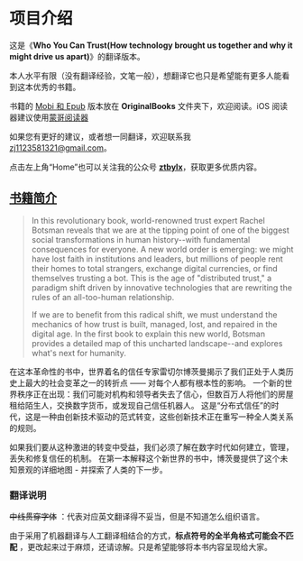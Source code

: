 # 项目介绍

这是《**Who You Can Trust(How technology brought us together and why it might drive us apart)**》的翻译版本。

本人水平有限（没有翻译经验，文笔一般），想翻译它也只是希望能有更多人能看到这本优秀的书籍。

书籍的 [Mobi 和 Epub](http://t.cn/EVcTA41) 版本放在 **OriginalBooks** 文件夹下，欢迎阅读。iOS 阅读器建议使用[蒙哥阅读器](http://t.cn/EVcTuuR)

如果您有更好的建议，或者想一同翻译，欢迎联系我 zj1123581321@gmail.com。

点击左上角“Home”也可以关注我的公众号 **[ztbylx](http://markdown.lixingzhang.site/markdown/20190216/8tbVftvAfXlg.png?imageslim)**，获取更多优质内容。

## [书籍简介](https://book.douban.com/subject/27162890/) 

> In this revolutionary book, world-renowned trust expert Rachel Botsman reveals that we are at the tipping point of one of the biggest social transformations in human history--with fundamental consequences for everyone. A new world order is emerging: we might have lost faith in institutions and leaders, but millions of people rent their homes to total strangers, exchange digital currencies, or find themselves trusting a bot. This is the age of "distributed trust," a paradigm shift driven by innovative technologies that are rewriting the rules of an all-too-human relationship.
>
>If we are to benefit from this radical shift, we must understand the mechanics of how trust is built, managed, lost, and repaired in the digital age. In the first book to explain this new world, Botsman provides a detailed map of this uncharted landscape--and explores what's next for humanity.

在这本革命性的书中，世界着名的信任专家雷切尔博茨曼揭示了我们正处于人类历史上最大的社会变革之一的转折点 —— 对每个人都有根本性的影响。 一个新的世界秩序正在出现：我们可能对机构和领导者失去了信心，但数百万人将他们的房屋租给陌生人，交换数字货币，或发现自己信任机器人。 这是“分布式信任”的时代，这是一种由创新技术驱动的范式转变，这些创新技术正在重写一种全人类关系的规则。

如果我们要从这种激进的转变中受益，我们必须了解在数字时代如何建立，管理，丢失和修复信任的机制。 在第一本解释这个新世界的书中，博茨曼提供了这个未知景观的详细地图 - 并探索了人类的下一步。

### 翻译说明  

~~中线贯穿字体~~ ：代表对应英文翻译得不妥当，但是不知道怎么组织语言。

由于采用了机器翻译与人工翻译相结合的方式，**标点符号的全半角格式可能会不匹配** ，更改起来过于麻烦，还请谅解。只是希望能够将本书内容呈现给大家。
